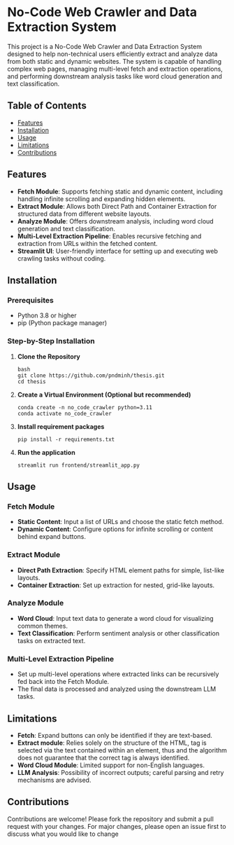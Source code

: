 # No-Code Web Crawler and Data Extraction System

This project is a No-Code Web Crawler and Data Extraction System designed to help non-technical users efficiently extract and analyze data from both static and dynamic websites. The system is capable of handling complex web pages, managing multi-level fetch and extraction operations, and performing downstream analysis tasks like word cloud generation and text classification.

## Table of Contents

- [Features](#features)
- [Installation](#installation)
- [Usage](#usage)
- [Limitations](#limitations)
- [Contributions](#contributions)

## Features

- **Fetch Module**: Supports fetching static and dynamic content, including handling infinite scrolling and expanding hidden elements.
- **Extract Module**: Allows both Direct Path and Container Extraction for structured data from different website layouts.
- **Analyze Module**: Offers downstream analysis, including word cloud generation and text classification.
- **Multi-Level Extraction Pipeline**: Enables recursive fetching and extraction from URLs within the fetched content.
- **Streamlit UI**: User-friendly interface for setting up and executing web crawling tasks without coding.

## Installation

### Prerequisites

- Python 3.8 or higher
- pip (Python package manager)

### Step-by-Step Installation

1. **Clone the Repository**
   ```
   bash
   git clone https://github.com/pndminh/thesis.git
   cd thesis
   ```
2. **Create a Virtual Environment (Optional but recommended)**
   ```
   conda create -n no_code_crawler python=3.11
   conda activate no_code_crawler
   ```
3. **Install requirement packages**

   ```
   pip install -r requirements.txt
   ```

4. **Run the application**

   ```
   streamlit run frontend/streamlit_app.py
   ```

## Usage

### Fetch Module

- **Static Content**: Input a list of URLs and choose the static fetch method.
- **Dynamic Content**: Configure options for infinite scrolling or content behind expand buttons.

### Extract Module

- **Direct Path Extraction**: Specify HTML element paths for simple, list-like layouts.
- **Container Extraction**: Set up extraction for nested, grid-like layouts.

### Analyze Module

- **Word Cloud**: Input text data to generate a word cloud for visualizing common themes.
- **Text Classification**: Perform sentiment analysis or other classification tasks on extracted text.

### Multi-Level Extraction Pipeline

- Set up multi-level operations where extracted links can be recursively fed back into the Fetch Module.
- The final data is processed and analyzed using the downstream LLM tasks.

## Limitations

- **Fetch**: Expand buttons can only be identified if they are text-based.
- **Extract module**: Relies solely on the structure of the HTML, tag is selected via the text contained within an element, thus and the algorithm does not guarantee that the correct tag is always identified.
- **Word Cloud Module**: Limited support for non-English languages.
- **LLM Analysis**: Possibility of incorrect outputs; careful parsing and retry mechanisms are advised.

## Contributions

Contributions are welcome! Please fork the repository and submit a pull request with your changes. For major changes, please open an issue first to discuss what you would like to change
